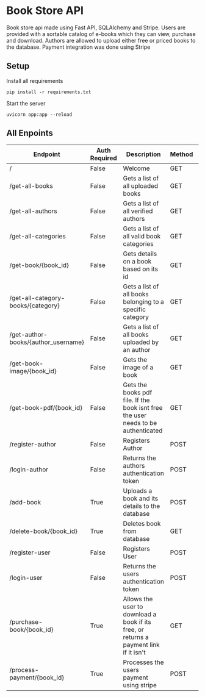 # Book Store API

Book store api made using Fast API, SQLAlchemy and Stripe. Users are provided with a sortable catalog of e-books which
they can view, purchase and download. Authors are allowed to upload either free or priced books to the database. Payment
integration was done using Stripe

## Setup

Install all requirements

`pip install -r requirements.txt`

Start the server

`uvicorn app:app --reload`

## All Enpoints

| Endpoint                            | Auth Required | Description                                                                           | Method | Payload                                                  |
|-------------------------------------|---------------|---------------------------------------------------------------------------------------|--------|----------------------------------------------------------|
| /                                   | False         | Welcome                                                                               | GET    | None                                                     |
| /get-all-books                      | False         | Gets a list of all uploaded books                                                     | GET    | None                                                     |
| /get-all-authors                    | False         | Gets a list of all verified authors                                                   | GET    | None                                                     |
| /get-all-categories                 | False         | Gets a list of all valid book categories                                              | GET    | None                                                     |
| /get-book/{book_id}                 | False         | Gets details on a book based on its id                                                | GET    | None                                                     |
| /get-all-category-books/{category}  | False         | Gets a list of all books belonging to a specific category                             | GET    | None                                                     |
| /get-author-books/{author_username} | False         | Gets a list of all books uploaded by an author                                        | GET    | None                                                     |
| /get-book-image/{book_id}           | False         | Gets the image of a book                                                              | GET    | None                                                     |
| /get-book-pdf/{book_id}             | False         | Gets the books pdf file. If the book isnt free the user needs to be authenticated     | GET    | None                                                     |
| /register-author                    | False         | Registers Author                                                                      | POST   | email, username. password                                |
| /login-author                       | False         | Returns the authors authentication token                                              | POST   | email. password                                          |
| /add-book                           | True          | Uploads a book and its details to the database                                        | POST   | title, description, price, is_free, category, image, pdf |
| /delete-book/{book_id}              | True          | Deletes book from database                                                            | GET    | None                                                     |
| /register-user                      | False         | Registers User                                                                        | POST   | email, username. password                                |
| /login-user                         | False         | Returns the users authentication token                                                | POST   | email, password                                          |
| /purchase-book/{book_id}            | True          | Allows the user to download a book if its free, or returns a payment link if it isn't | GET    | None                                                     |
| /process-payment/{book_id}          | True          | Processes the users payment using stripe                                              | POST   | card_number, card_expiration_year, card_expiration_month |
